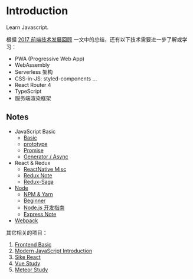 # Introduction

Learn Javascript.

根据 [2017 前端技术发展回顾](https://zhuanlan.zhihu.com/p/32119668) 一文中的总结，还有以下技术需要进一步了解或学习：

- PWA (Progressive Web App)
- WebAssembly
- Serverless 架构
- CSS-in-JS: styled-components ...
- React Router 4
- TypeScript
- 服务端渲染框架

## Notes

* JavaScript Basic
    * [Basic](note/basic.md)
    * [prototype](note/prototype.md)
    * [Promise](note/promise.md)
    * [Generator / Async](note/generator.md)
* React & Redux
    * [ReactNative Misc](note/react-native-misc.md)
    * [Redux Note](note/redux-note.md)
    * [Redux-Saga](note/redux-saga.md)
* [Node](note/node-readme.md)
    * [NPM & Yarn](note/node-npm-yarn.md)
    * [Beginner](note/node-beginner.md)
    * [Node.js 开发指南](note/node-byvoid.md)
    * [Express Note](note/express-note.md)
* [Webpack](note/webpack-note.md)

其它相关的项目：

1. [Frontend Basic](https://github.com/baurine/frontend-basic)
1. [Modern JavaScript Introduction](https://github.com/baurine/cf-shares/tree/master/cf-modern-js)
1. [Sike React](https://github.com/baurine/sike-react)
1. [Vue Study](https://github.com/baurine/vue-study)
1. [Meteor Study](https://github.com/baurine/meteor-study)
